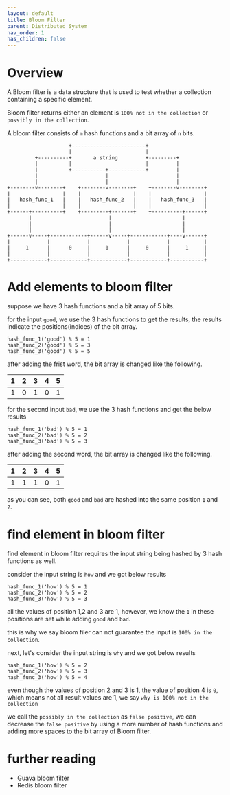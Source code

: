 ```yaml
---
layout: default
title: Bloom Filter
parent: Distributed System
nav_order: 1
has_children: false
---
```


# Overview

A Bloom filter is a data structure that is used to test whether a collection containing a specific element.

Bloom filter returns either an element is `100% not in the collection` or `possibly in the collection`.

A bloom filter consists of `m` hash functions and a bit array of `n` bits.

```
                    +------------------------+
                    |                        |
         +----------+       a string         +---------+
         |          |                        |         |
         |          +-----------+------------+         |
         |                      |                      |
         |                      |                      |
+--------v--------+    +--------v--------+    +--------v--------+
|                 |    |                 |    |                 |
|   hash_func_1   |    |   hash_func_2   |    |   hash_func_3   |
|                 |    |                 |    |                 |
+------+----------+    +---------+-------+    +----------+------+
       |                         |                       |
       |                         |                       |
       |                         |                       |
+------v-----+------------+------v-----+------------+----v------+
|            |            |            |            |           |
|     1      |      0     |     1      |     0      |     1     |
|            |            |            |            |           |
+------------+------------+------------+------------+-----------+

```

# Add elements to bloom filter

suppose we have 3 hash functions and a bit array of 5 bits.

for the input `good`, we use the 3 hash functions to get the results, the results indicate the positions(indices) of the bit array.

```
hash_func_1('good') % 5 = 1
hash_func_2('good') % 5 = 3
hash_func_3('good') % 5 = 5
```
after adding the frist word, the bit array is changed like the following.

| 1   | 2       | 3     | 4    | 5     |
| ---:| -------:| -----:|-----:| -----:|
| 1   |0        | 1     | 0    | 1     |


for the second input `bad`,  we use the 3 hash functions and get the below results


```
hash_func_1('bad') % 5 = 1
hash_func_2('bad') % 5 = 2
hash_func_3('bad') % 5 = 3
```

after adding the second word, the bit array is changed like the following.

| 1   | 2       | 3     | 4    | 5     |
| ---:| -------:| -----:|-----:| -----:|
| 1   |1        | 1     | 0    | 1     |

as you can see, both `good` and `bad` are hashed into the same position `1` and `2`.

# find element in bloom filter

find element in bloom filter requires the input string being hashed by 3 hash functions as well.

consider the input string is `how` and we got below results

```
hash_func_1('how') % 5 = 1
hash_func_2('how') % 5 = 2
hash_func_3('how') % 5 = 3
```

all the values of position 1,2 and 3 are 1, however, we know the `1` in these positions are set while adding `good` and `bad`.

this is why we say bloom filer can not guarantee the input is `100% in the collection`.

next, let's consider the input string is `why` and we got below results

```
hash_func_1('how') % 5 = 2
hash_func_2('how') % 5 = 3
hash_func_3('how') % 5 = 4
```

even though the values of position 2 and 3 is 1,  the value of position 4 is `0`, which means not all result values are 1, we say `why is 100% not in the collection` 

we call the `possibly in the collection` as `false positive`, we can decrease the `false positive` by using a more number of hash functions and adding more spaces to the bit array of Bloom filter. 

# further reading

- Guava bloom filter
- Redis bloom filter